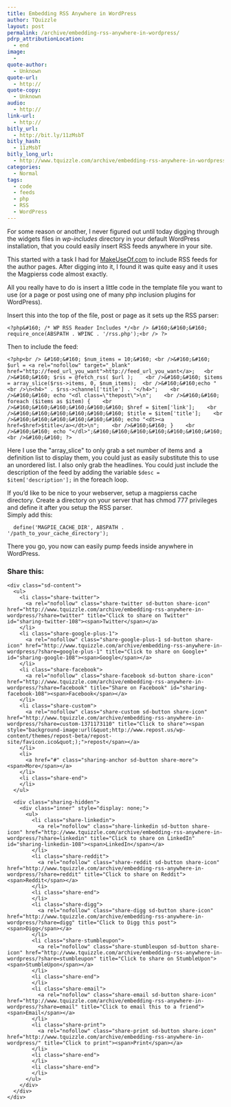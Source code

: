 ```yaml
---
title: Embedding RSS Anywhere in WordPress
author: TQuizzle
layout: post
permalink: /archive/embedding-rss-anywhere-in-wordpress/
pdrp_attributionLocation:
  - end
image:
  - 
quote-author:
  - Unknown
quote-url:
  - http://
quote-copy:
  - Unknown
audio:
  - http://
link-url:
  - http://
bitly_url:
  - http://bit.ly/11zMsbT
bitly_hash:
  - 11zMsbT
bitly_long_url:
  - http://www.tquizzle.com/archive/embedding-rss-anywhere-in-wordpress/
categories:
  - Normal
tags:
  - code
  - feeds
  - php
  - RSS
  - WordPress
---
```

For some reason or another, I never figured out until today digging through the widgets files in *wp-includes* directory in your default WordPress installation, that you could easily insert RSS feeds anywhere in your site.

This started with a task I had for <a rel="nofollow" target="_blank" href="http://www.makeuseof.com">MakeUseOf.com</a> to include RSS feeds for the author pages. After digging into it, I found it was quite easy and it uses the Magpierss code almost exactly.

All you really have to do is insert a little code in the template file you want to use (or a page or post using one of many php inclusion plugins for WordPress).  

  
Insert this into the top of the file, post or page as it sets up the RSS parser:

`<?php&#160; /* WP RSS Reader Includes */<br />
&#160;&#160;&#160; require_once(ABSPATH . WPINC . '/rss.php');<br />
 ?>`

Then to include the feed:

`<?php<br />
&#160;&#160; $num_items = 10;&#160; <br />&#160;&#160; $url = <a rel="nofollow" target="_blank" href="http://feed_url_you_want">http://feed_url_you_want</a>;   <br />&#160;&#160; $rss = @fetch_rss( $url );    <br />&#160;&#160; $items = array_slice($rss->items, 0, $num_items);  <br />&#160;&#160;echo "<br />\n<h4>" . $rss->channel['title'] . "</h4>";    <br />&#160;&#160; echo "<dl class=\"thepost\">\n";    <br />&#160;&#160; foreach ($items as $item) {    <br />&#160;&#160;&#160;&#160;&#160;&#160; $href = $item['link'];    <br />&#160;&#160;&#160;&#160;&#160;&#160; $title = $item['title'];    <br />&#160;&#160;&#160;&#160;&#160;&#160; echo "<dt><a href=$href>$title</a></dt>\n";    <br />&#160;&#160; }    <br />&#160;&#160; echo "</dl>";&#160;&#160;&#160;&#160;&#160;&#160;&#160; <br />&#160;&#160; ?>`

Here I use the "array_slice" to only grab a set number of items and&#160; a definition list to display them, you could just as easily substitute this to use an unordered list. I also only grab the headlines. You could just include the description of the feed by adding the variable `$desc = $item['description'];` in the foreach loop.

If you&#8217;d like to be nice to your webserver, setup a magpierss cache directory. Create a directory on your server that has chmod 777 privileges and define it after you setup the RSS parser.  
Simply add this:

`	define('MAGPIE_CACHE_DIR', ABSPATH . '/path_to_your_cache_directory'); `

There you go, you now can easily pump feeds inside anywhere in WordPress.

<div class="sharedaddy sd-sharing-enabled">
  <div class="robots-nocontent sd-block sd-social sd-social-icon-text sd-sharing">
    <h3 class="sd-title">
      Share this:
    </h3>
    
    <div class="sd-content">
      <ul>
        <li class="share-twitter">
          <a rel="nofollow" class="share-twitter sd-button share-icon" href="http://www.tquizzle.com/archive/embedding-rss-anywhere-in-wordpress/?share=twitter" title="Click to share on Twitter" id="sharing-twitter-108"><span>Twitter</span></a>
        </li>
        <li class="share-google-plus-1">
          <a rel="nofollow" class="share-google-plus-1 sd-button share-icon" href="http://www.tquizzle.com/archive/embedding-rss-anywhere-in-wordpress/?share=google-plus-1" title="Click to share on Google+" id="sharing-google-108"><span>Google</span></a>
        </li>
        <li class="share-facebook">
          <a rel="nofollow" class="share-facebook sd-button share-icon" href="http://www.tquizzle.com/archive/embedding-rss-anywhere-in-wordpress/?share=facebook" title="Share on Facebook" id="sharing-facebook-108"><span>Facebook</span></a>
        </li>
        <li class="share-custom">
          <a rel="nofollow" class="share-custom sd-button share-icon" href="http://www.tquizzle.com/archive/embedding-rss-anywhere-in-wordpress/?share=custom-1371173110" title="Click to share"><span style="background-image:url(&quot;http://www.repost.us/wp-content/themes/repost-beta/repost-site/favicon.ico&quot;);">repost</span></a>
        </li>
        <li>
          <a href="#" class="sharing-anchor sd-button share-more"><span>More</span></a>
        </li>
        <li class="share-end">
        </li>
      </ul>
      
      <div class="sharing-hidden">
        <div class="inner" style="display: none;">
          <ul>
            <li class="share-linkedin">
              <a rel="nofollow" class="share-linkedin sd-button share-icon" href="http://www.tquizzle.com/archive/embedding-rss-anywhere-in-wordpress/?share=linkedin" title="Click to share on LinkedIn" id="sharing-linkedin-108"><span>LinkedIn</span></a>
            </li>
            <li class="share-reddit">
              <a rel="nofollow" class="share-reddit sd-button share-icon" href="http://www.tquizzle.com/archive/embedding-rss-anywhere-in-wordpress/?share=reddit" title="Click to share on Reddit"><span>Reddit</span></a>
            </li>
            <li class="share-end">
            </li>
            <li class="share-digg">
              <a rel="nofollow" class="share-digg sd-button share-icon" href="http://www.tquizzle.com/archive/embedding-rss-anywhere-in-wordpress/?share=digg" title="Click to Digg this post"><span>Digg</span></a>
            </li>
            <li class="share-stumbleupon">
              <a rel="nofollow" class="share-stumbleupon sd-button share-icon" href="http://www.tquizzle.com/archive/embedding-rss-anywhere-in-wordpress/?share=stumbleupon" title="Click to share on StumbleUpon"><span>StumbleUpon</span></a>
            </li>
            <li class="share-end">
            </li>
            <li class="share-email">
              <a rel="nofollow" class="share-email sd-button share-icon" href="http://www.tquizzle.com/archive/embedding-rss-anywhere-in-wordpress/?share=email" title="Click to email this to a friend"><span>Email</span></a>
            </li>
            <li class="share-print">
              <a rel="nofollow" class="share-print sd-button share-icon" href="http://www.tquizzle.com/archive/embedding-rss-anywhere-in-wordpress/" title="Click to print"><span>Print</span></a>
            </li>
            <li class="share-end">
            </li>
            <li class="share-end">
            </li>
          </ul>
        </div>
      </div>
    </div>
  </div>
</div>